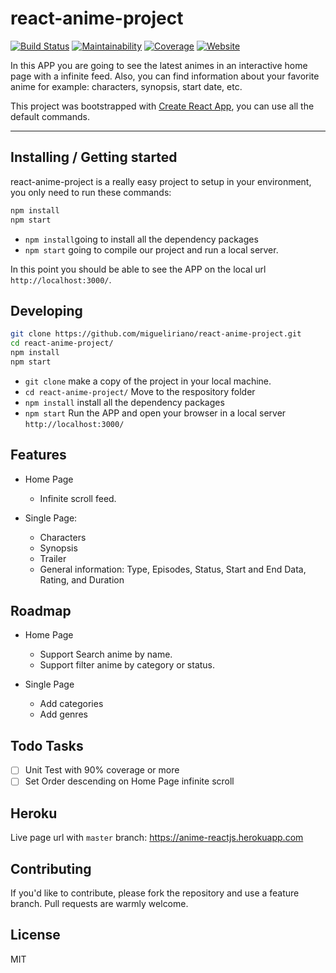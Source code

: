 # react-anime-project

[![Build Status](https://img.shields.io/travis/migueliriano/react-anime-project/master.svg)](https://travis-ci.org/migueliriano/react-anime-project)
[![Maintainability](https://img.shields.io/codeclimate/maintainability/migueliriano/react-anime-project.svg)](https://codeclimate.com/github/migueliriano/react-anime-project/maintainability)
[![Coverage](https://img.shields.io/codeclimate/coverage/github//migueliriano/react-anime-project.svg)](https://codeclimate.com/github/migueliriano/react-anime-project/test_coverage)
[![Website](https://img.shields.io/website-up-down-green-red/https/anime-reactjs.herokuapp.com.svg?label=heroku-website)](https://anime-reactjs.herokuapp.com/)

In this APP you are going to see the latest animes in an interactive home page with a infinite feed. Also, you can find information about your favorite anime for example: characters, synopsis, start date, etc.

This project was bootstrapped with [Create React App](https://github.com/facebookincubator/create-react-app), you can use all the default commands. 

---

## Installing / Getting started
react-anime-project is a really easy project to setup in your environment, you only need to run these commands:

```bash
npm install
npm start
```
- `npm install`going to install all the dependency packages 
- `npm start` going to compile our project and run a local server. 

 In this point you should be able to see the APP on the local url `http://localhost:3000/`.

## Developing

```bash
git clone https://github.com/migueliriano/react-anime-project.git
cd react-anime-project/
npm install
npm start
```
- `git clone` make a copy of the project in your local machine.
- `cd react-anime-project/` Move to the respository folder
- `npm install` install all the dependency packages
- `npm start` Run the APP and open your browser in a local server `http://localhost:3000/`

## Features

* Home Page
  * Infinite scroll feed.

* Single Page:
  * Characters
  * Synopsis
  * Trailer
  * General information: Type, Episodes, Status, Start and End Data, Rating, and Duration

## Roadmap

* Home Page
  * Support Search anime by name.
  * Support filter anime by category or status.
  
* Single Page
  * Add categories
  * Add genres

## Todo Tasks

- [ ] Unit Test with 90% coverage or more
- [ ] Set Order descending on Home Page infinite scroll

## Heroku
Live page url with `master` branch: https://anime-reactjs.herokuapp.com

## Contributing

If you'd like to contribute, please fork the repository and use a feature
branch. Pull requests are warmly welcome.

## License

MIT
